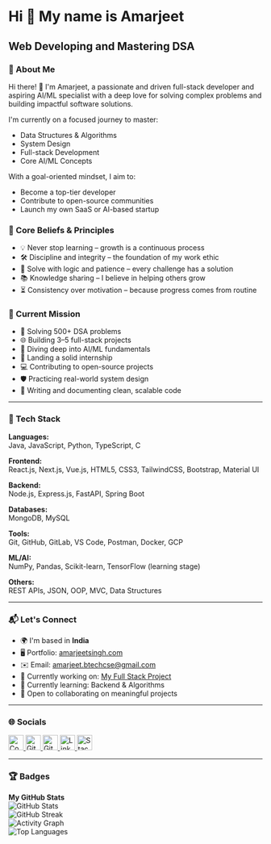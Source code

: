 # Hi 👋 My name is Amarjeet

## Web Developing and Mastering DSA

### 🚀 About Me  
Hi there! 👋 I'm Amarjeet, a passionate and driven full-stack developer and aspiring AI/ML specialist with a deep love for solving complex problems and building impactful software solutions.

I'm currently on a focused journey to master:
- Data Structures & Algorithms  
- System Design  
- Full-stack Development  
- Core AI/ML Concepts  

With a goal-oriented mindset, I aim to:
- Become a top-tier developer  
- Contribute to open-source communities  
- Launch my own SaaS or AI-based startup  

### 🧠 Core Beliefs & Principles
- 💡 Never stop learning – growth is a continuous process  
- 🛠️ Discipline and integrity – the foundation of my work ethic  
- 🧩 Solve with logic and patience – every challenge has a solution  
- 📚 Knowledge sharing – I believe in helping others grow  
- ⏳ Consistency over motivation – because progress comes from routine  

### 🎯 Current Mission
- 🔁 Solving 500+ DSA problems  
- 🌐 Building 3–5 full-stack projects  
- 🤖 Diving deep into AI/ML fundamentals  
- 🎯 Landing a solid internship  
- 💻 Contributing to open-source projects  
- 🛡️ Practicing real-world system design  
- 📝 Writing and documenting clean, scalable code  

---

### 🧰 Tech Stack

**Languages:**  
Java, JavaScript, Python, TypeScript, C

**Frontend:**  
React.js, Next.js, Vue.js, HTML5, CSS3, TailwindCSS, Bootstrap, Material UI

**Backend:**  
Node.js, Express.js, FastAPI, Spring Boot

**Databases:**  
MongoDB, MySQL

**Tools:**  
Git, GitHub, GitLab, VS Code, Postman, Docker, GCP

**ML/AI:**  
NumPy, Pandas, Scikit-learn, TensorFlow (learning stage)

**Others:**  
REST APIs, JSON, OOP, MVC, Data Structures

---

### 📬 Let's Connect

- 🌍 I'm based in **India**  
- 🖥️ Portfolio: [amarjeetsingh.com](http://amarjeetsingh.com)  
- ✉️ Email: [amarjeet.btechcse@gmail.com](mailto:amarjeet.btechcse@gmail.com)  
- 🚀 Currently working on: [My Full Stack Project](http://airbnb.com)  
- 🧠 Currently learning: Backend & Algorithms  
- 🤝 Open to collaborating on meaningful projects  

---

### 🌐 Socials

<a href="https://codepen.io/Amarjeet-the-decoder" target="_blank">
  <img src="https://raw.githubusercontent.com/danielcranney/readme-generator/main/public/icons/socials/codepen.svg" alt="Codepen" width="30" height="30"/>
</a>
<a href="https://github.com/Amarjeetbtechcse" target="_blank">
  <img src="https://raw.githubusercontent.com/danielcranney/readme-generator/main/public/icons/socials/github.svg" alt="GitHub" width="30" height="30"/>
</a>
<a href="https://gitlab.com/Amarjeetbtechcse" target="_blank">
  <img src="https://raw.githubusercontent.com/danielcranney/readme-generator/main/public/icons/socials/gitlab.svg" alt="GitLab" width="30" height="30"/>
</a>
<a href="https://linkedin.com/in/amarjeetbtechcse" target="_blank">
  <img src="https://raw.githubusercontent.com/danielcranney/readme-generator/main/public/icons/socials/linkedin.svg" alt="LinkedIn" width="30" height="30"/>
</a>
<a href="https://stackoverflow.com/users/30241858/amarjeet" target="_blank">
  <img src="https://raw.githubusercontent.com/danielcranney/readme-generator/main/public/icons/socials/stackoverflow.svg" alt="StackOverflow" width="30" height="30"/>
</a>

---

### 🏆 Badges

**My GitHub Stats**  
![GitHub Stats](https://github-readme-stats.vercel.app/api?username=Amarjeetbtechcse&show_icons=true&hide=prs,issues&count_private=true&title_color=ef4444&text_color=facc15&icon_color=a855f7&bg_color=1e3a8a&hide_border=true)  
![GitHub Streak](https://github-readme-streak-stats.herokuapp.com/?user=Amarjeetbtechcse&stroke=facc15&background=1e3a8a&ring=ef4444&fire=ef4444&currStreakNum=facc15&currStreakLabel=ef4444&sideNums=facc15&sideLabels=facc15&dates=facc15&hide_border=true)  
![Activity Graph](https://github-readme-activity-graph.cyclic.app/graph?username=Amarjeetbtechcse&bg_color=1e3a8a&color=facc15&line=a855f7&point=facc15&area_color=1e3a8a&area=true&hide_border=true&custom_title=GitHub%20Commits%20Graph)  
![Top Languages](https://github-readme-stats.vercel.app/api/top-langs/?username=Amarjeetbtechcse&langs_count=10&title_color=ef4444&text_color=facc15&icon_color=a855f7&bg_color=1e3a8a&hide_border=true&locale=en&custom_title=Top%20Languages)
